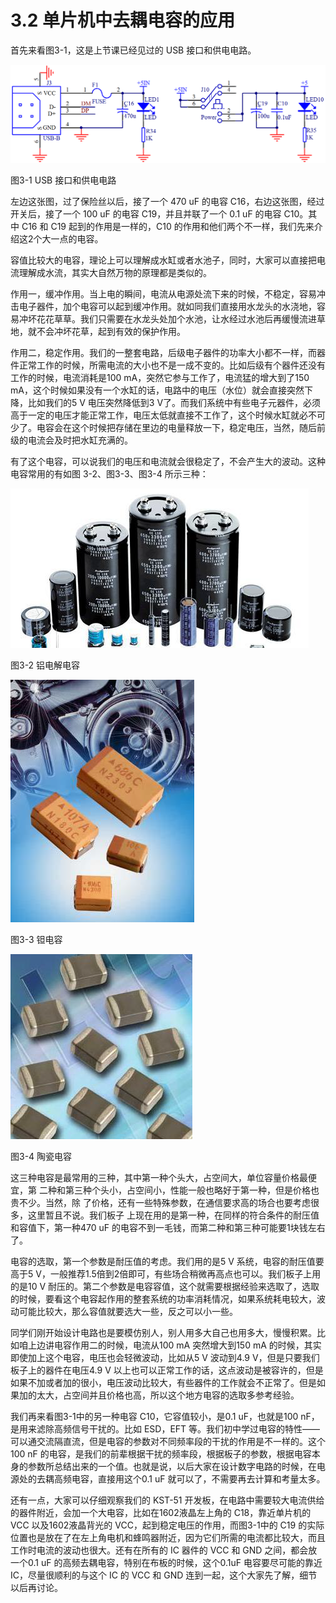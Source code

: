 # 3.2 单片机中去耦电容的应用

首先来看图3-1，这是上节课已经见过的 USB 接口和供电电路。

![](images/25.png)

图3-1 USB 接口和供电电路

左边这张图，过了保险丝以后，接了一个 470 uF 的电容 C16，右边这张图，经过开关后，接了一个 100 uF 的电容 C19，并且并联了一个 0.1 uF 的电容 C10。其中 C16 和 C19 起到的作用是一样的，C10 的作用和他们两个不一样，我们先来介绍这2个大一点的电容。

容值比较大的电容，理论上可以理解成水缸或者水池子，同时，大家可以直接把电流理解成水流，其实大自然万物的原理都是类似的。

作用一，缓冲作用。当上电的瞬间，电流从电源处流下来的时候，不稳定，容易冲击电子器件，加个电容可以起到缓冲作用。就如同我们直接用水龙头的水浇地，容易冲坏花花草草。我们只需要在水龙头处加个水池，让水经过水池后再缓慢流进草地，就不会冲坏花草，起到有效的保护作用。

作用二，稳定作用。我们的一整套电路，后级电子器件的功率大小都不一样，而器件正常工作的时候，所需电流的大小也不是一成不变的。比如后级有个器件还没有工作的时候，电流消耗是100 mA，突然它参与工作了，电流猛的增大到了150 mA，这个时候如果没有一个水缸的话，电路中的电压（水位）就会直接突然下降，比如我们的5 V 电压突然降低到3 V了。而我们系统中有些电子元器件，必须高于一定的电压才能正常工作，电压太低就直接不工作了，这个时候水缸就必不可少了。电容会在这个时候把存储在里边的电量释放一下，稳定电压，当然，随后前级的电流会及时把水缸充满的。

有了这个电容，可以说我们的电压和电流就会很稳定了，不会产生大的波动。这种电容常用的有如图 3-2、图3-3、图3-4 所示三种：

![](images/26.png)

图3-2 铝电解电容

![](images/27.png)

图3-3  钽电容

![](images/28.png)

图3-4 陶瓷电容

这三种电容是最常用的三种，其中第一种个头大，占空间大，单位容量价格最便宜，第 二种和第三种个头小，占空间小，性能一般也略好于第一种，但是价格也贵不少。当然，除 了价格，还有一些特殊参数，在通信要求高的场合也要考虑很多，这里暂且不说。我们板子 上现在用的是第一种，在同样的符合条件的耐压值和容值下，第一种470 uF 的电容不到一毛钱，而第二种和第三种可能要1块钱左右了。

电容的选取，第一个参数是耐压值的考虑。我们用的是5 V 系统，电容的耐压值要高于5 V，一般推荐1.5倍到2倍即可，有些场合稍微再高点也可以。我们板子上用的是10 V 耐压的。第二个参数是电容容值，这个就需要根据经验来选取了，选取的时候，要看这个电容起作用的整套系统的功率消耗情况，如果系统耗电较大，波动可能比较大，那么容值就要选大一些，反之可以小一些。

同学们刚开始设计电路也是要模仿别人，别人用多大自己也用多大，慢慢积累。比如咱上边讲电容作用二的时候，电流从100 mA 突然增大到150 mA 的时候，其实即使加上这个电容，电压也会轻微波动，比如从5 V 波动到4.9 V，但是只要我们板子上的器件在电压4.9 V 以上也可以正常工作的话，这点波动是被容许的，但是如果不加或者加的很小，电压波动比较大，有些器件的工作就会不正常了。但是如果加的太大，占空间并且价格也高，所以这个地方电容的选取多参考经验。

我们再来看图3-1中的另一种电容 C10，它容值较小，是0.1 uF，也就是100 nF，是用来滤除高频信号干扰的。比如 ESD，EFT 等。我们初中学过电容的特性——可以通交流隔直流，但是电容的参数对不同频率段的干扰的作用是不一样的。这个100 nF 的电容，是我们的前辈根据干扰的频率段，根据板子的参数，根据电容本身的参数所总结出来的一个值。也就是说，以后大家在设计数字电路的时候，在电源处的去耦高频电容，直接用这个0.1 uF 就可以了，不需要再去计算和考量太多。

还有一点，大家可以仔细观察我们的 KST-51 开发板，在电路中需要较大电流供给的器件附近，会加一个大电容，比如在1602液晶左上角的 C18，靠近单片机的 VCC 以及1602液晶背光的 VCC，起到稳定电压的作用，而图3-1中的 C19 的实际位置也是放在了在左上角电机和蜂鸣器附近，因为它们所需的电流都比较大，而且工作时电流的波动也很大。还有在所有的 IC 器件的 VCC 和 GND 之间，都会放一个0.1 uF 的高频去耦电容，特别在布板的时候，这个0.1uF 电容要尽可能的靠近 IC，尽量很顺利的与这个 IC 的 VCC 和 GND 连到一起，这个大家先了解，细节以后再讨论。